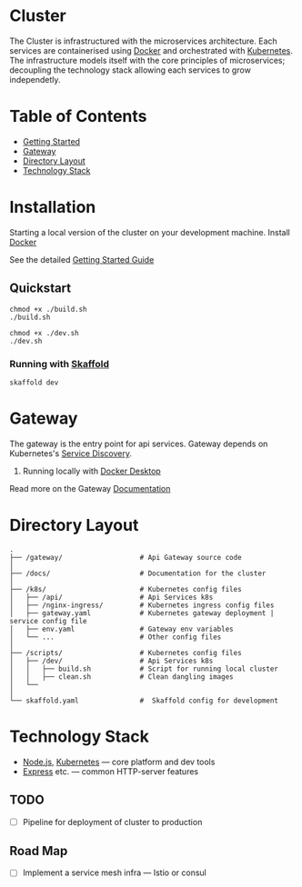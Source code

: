 # Cluster
The Cluster is infrastructured with the microservices architecture. Each services are containerised using [Docker][docker] and orchestrated with [Kubernetes][k8s]. The infrastructure models itself with the core principles of microservices; decoupling the technology stack allowing each services to grow independetly. 

# Table of Contents
* [Getting Started](#getting-started)
* [Gateway](#gateway)
* [Directory Layout](#Directory-Layout)
* [Technology Stack](#technology-stack)

# Installation
Starting a local version of the cluster on your development machine. 
Install [Docker][docker]


See the detailed [Getting Started Guide](./docs/getting-started.md)

## Quickstart
```
chmod +x ./build.sh
./build.sh

chmod +x ./dev.sh
./dev.sh
```

### Running with [Skaffold][skaffold]
```
skaffold dev
```

# Gateway
The gateway is the entry point for api services. Gateway depends on Kubernetes's [Service Discovery][k8s-svc-discovery]. 

1. Running locally with [Docker Desktop][docker]

Read more on the Gateway [Documentation](./gateway/README.md)

# Directory Layout
```
.
├── /gateway/                   # Api Gateway source code
│
├── /docs/                      # Documentation for the cluster
│
├── /k8s/                       # Kubernetes config files    
│   ├── /api/                   # Api Services k8s
│   ├── /nginx-ingress/         # Kubernetes ingress config files
│   ├── gateway.yaml            # Kubernetes gateway deployment | service config file
│   ├── env.yaml                # Gateway env variables
│   └── ...                     # Other config files 
│ 
├── /scripts/                   # Kubernetes config files    
│   ├── /dev/                   # Api Services k8s
│   │   ├── build.sh            # Script for running local cluster
│   │   ├── clean.sh            # Clean dangling images
│   └── 
│
└── skaffold.yaml               #  Skaffold config for development
```

# Technology Stack
* [Node.js][node], [Kubernetes][k8s] — core platform and dev tools
* [Express][express] etc. — common HTTP-server features


## TODO
- [ ] Pipeline for deployment of cluster to production 

## Road Map
- [ ] Implement a service mesh infra — Istio or consul

[Isaiah]: https://www.iisaiah.com
[brew]: https://brew.sh/
[minikube]: https://github.com/kubernetes/minikube/releases/  
[vbox]: https://www.virtualbox.org/wiki/Downloads
[docker]: https://www.docker.com/community-edition

[node]: https://nodejs.org
[express]: http://expressjs.com/

[skaffold]: https://github.com/GoogleContainerTools/skaffold
[mailer]: https://nodemailer.com/

[k8s]: https://github.com/kubernetes/kubernetes
[k8s-svc-discovery]: https://kubernetes.io/docs/tasks/administer-cluster/access-cluster-api/